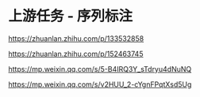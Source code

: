 # 上游任务 - 序列标注

https://zhuanlan.zhihu.com/p/133532858

https://zhuanlan.zhihu.com/p/152463745

https://mp.weixin.qq.com/s/5-B4IRQ3Y_sTdryu4dNuNQ

https://mp.weixin.qq.com/s/v2HUU_2-cYgnFPqtXsd5Ug